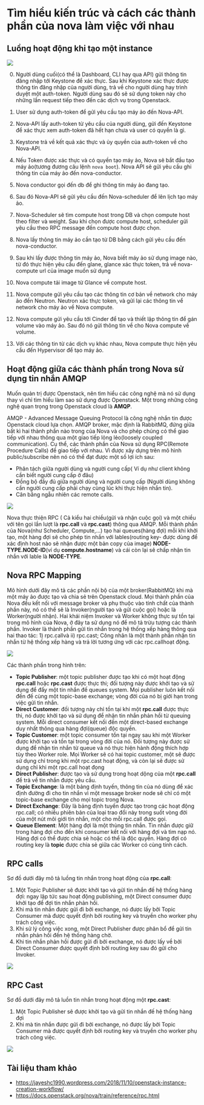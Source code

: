 # Tìm hiểu kiến trúc và cách các thành phần của nova làm việc với nhau


## Luồng hoạt động khi tạo một instance

![](https://i.imgur.com/cget6dZ.png)

0. Người dùng cuối(có thể là Dashboard, CLI hay qua API) gửi thông tin đăng nhập tới Keystone để xác thực.
Sau khi Keystone xác thực được thông tin đăng nhập của người dùng, trả về cho người dùng hay trình duyệt một auth-token. Người dùng sau đó sẽ sử dụng token này cho những lần request tiếp theo đến các dịch vụ trong Openstack.
1. User sử dụng auth-token để gửi yêu cầu tạo máy ảo đến Nova-API.
2. Nova-API lấy auth-token từ yêu cầu của người dùng, gửi đến Keystone để xác thực xem auth-token đã hết hạn chưa và user có quyền là gì.
3. Keystone trả về kết quả xác thực và ủy quyền của auth-token về cho Nova-API. 
4. Nếu Token được xác thực và có quyền tạo máy ảo, Nova sẽ bắt đầu tạo máy ảo(tương đương câu lệnh `nova boot`). Nova API sẽ gửi yêu cầu ghi thông tin của máy ảo đến nova-conductor.
5. Nova conductor gọi đến db để ghi thông tin máy ảo đang tạo.
6. Sau đó Nova-API sẽ gửi yêu cầu đến Nova-scheduler để lên lịch tạo máy ảo.
7. Nova-Scheduler sẽ tìm compute host trong DB và chọn compute host theo filter và weight. Sau khi chọn được compute host, scheduler gửi yêu cầu theo RPC message đến compute host được chọn.

8. Nova lấy thông tin máy ảo cần tạo từ DB bằng cách gửi yêu cầu đến nova-conductor.
9. Sau khi lấy được thông tin máy ảo, Nova biết máy ảo sử dụng image nào, từ đó thực hiện yêu cầu đến glane, glance xác thực token, trả về nova-compute url của image muốn sử dụng
10. Nova compute tải image từ Glance về compute host.
11. Nova compute gửi yêu cầu tạo các thông tin cơ bản về network cho máy ảo đến Neutron. Neutron xác thực token, và gửi lại các thông tin vể network cho máy ảo về Nova compute.
12. Nova compute gửi yêu cầu tới Cinder để tạo và thiết lập thông tin để gán volume vào máy ảo.  Sau đó nó gửi thông tin về cho Nova compute về volume.
13. Với các thông tin từ các dịch vụ khác nhau, Nova compute thực hiện yêu cầu đến Hypervisor để tạo máy ảo.


## Hoạt động giữa các thành phần trong Nova sử dụng tin nhắn AMQP

Muốn quản trị được Openstack, nên tìm hiểu các công nghệ mà nó sử dụng thay vì chỉ tìm hiểu làm sao sử dụng được Openstack. Một trong những công nghệ quan trọng trong Openstack cloud là **AMQP**.

AMQP - Advanced Message Queuing Protocol là công nghệ nhắn tin được Openstack cloud lựa chọn. AMQP broker, mặc định là RabbitMQ, đứng giữa bất kì hai thành phần nào trong của Nova và cho phép chúng có thể giao tiếp với nhau thông qua một giao tiếp lỏng lẻo(loosely coupled communication). Cụ thể, các thành phần của Nova sử dụng RPC(Remote Procedure Calls) để giao tiếp với nhau. Vì được xây dựng trên mô hình public/subscribe nên nó có thể đạt được một số lợi ích sau:
- Phân tách giữa người dùng và người cung cấp( Ví dụ như client không cần biết người cung cấp ở đâu)
- Đồng bộ đầy đủ giữa người dùng và người cung cấp (Người dùng không cần người cung cấp phải chạy cùng lúc khi thực hiện nhắn tin).
- Cân bằng ngẫu nhiên các remote calls.

![](https://i.imgur.com/AzxOd4d.png)

Nova thực thiện RPC ( Cả kiểu hai chiều(gửi và nhận cuộc gọi) và một chiều với tên gọi lần lượt là **rpc.call** và **rpc.cast**) thông qua AMQP. Mỗi thành phần của Nova(như Scheduler, Compute,...) tạo hai queues(hàng đợi) mỗi khi khởi tạo, một hàng đợi sẽ cho phép tin nhắn với lables(routing key- được dùng để xác định host nào sẽ nhận được một bản copy của image) **NODE-TYPE.NODE-ID**(ví dụ **compute.hostname**) và cái còn lại sẽ chấp nhận tin nhắn với lable là **NODE-TYPE**.

## Nova RPC Mapping
Mô hình dưới đây mô tả các phần nội bộ của một broker(RabbitMQ) khi mà một máy ảo được tạo và chia sẻ trên Openstack cloud. Mọi thành phần của Nova đều kết nối với message broker và phụ thuộc vào tính chất của thành phần này, nó có thể sẽ là Invoker(người tạo và gửi cuộc gọi) hoặc là Worker(người nhận). Hai khái niệm Invoker và Worker không thực sự tồn tại trong mô hình của Nova, ở đây ta sử dụng nó để mô tả trừu tượng các thành phần. Invoker là thành phần gửi tin nhắn trong hệ thống xếp hàng thông qua hai thao tác: 1) rpc.callvà ii) rpc.cast; Công nhân là một thành phần nhận tin nhắn từ hệ thống xếp hàng và trả lời tương ứng với các rpc.callhoạt động.

![](https://i.imgur.com/Agyg7sd.png)

Các thành phần trong hình trên:
- **Topic Publisher**: một topic publisher được tạo khi có một hoạt động **rpc.call** hoặc **rpc.cast** được thực thi; đối tượng này được khởi tạo và sử dụng để đẩy một tin nhắn đế queues system. Mọi publisher luôn kết nối đến đế cùng một topic-base exchange; vòng đời của nó bị giới hạn trong việc gửi tin nhắn.
- **Direct Customer**: đối tượng này chỉ tồn tại khi một **rpc.call** được thực thi, nó được khởi tạo và sử dụng để nhận tin nhắn phản hồi từ queuing system. Mỗi direct consumer kết nối đến một direct-based exchange duy nhất thông qua hàng đợi(queue) độc quyền.
- **Topic Customer**: một topic consumer tồn tại ngay sau khi một Worker được khởi tạo và tồn tại trong vòng đời của nó. Đối tượng này được sử dụng để nhận tin nhắn từ queue và nó thực hiện hành động thích hợp tùy theo Worker role. Mọi Worker sẽ có hai topic customer, một sẽ được sử dụng chỉ trong khi một rpc.cast hoạt động, và còn lại sẽ được sử dụng chỉ khi một rpc.call hoạt đọng
- **Direct Publisher**: được tạo và sử dụng trong hoạt dộng của một **rpc.call** để trả về tin nhắn được yêu cầu.
- **Topic Exchange**: là một bảng định tuyến, thông tin của nó dùng để xác định đường đi cho tin nhắn vì một message broker node sẽ chỉ có một topic-base exchange cho mọi topic trong Nova.
- **Direct Exchange**: Đây là bảng định tuyến được tạo trong các hoạt động rpc.call; có nhiều phiên bản của loại trao đổi này trong suốt vòng đời của một nút môi giới tin nhắn, một cho mỗi rpc.call được gọi.
- **Queue Element**: Một hàng đợi là một thùng tin nhắn. Tin nhắn được giữ trong hàng đợi cho đến khi consumer kết nối với hàng đợi và tìm nạp nó. Hàng đợi có thể được chia sẻ hoặc có thể là độc quyền. Hàng đợi có routing key là **topic** được chia sẻ giữa các Worker có cùng tính cách.

## RPC calls

Sơ đồ dưới đây mô tả luồng tin nhắn trong hoạt động của **rpc.call**:
1. Một Topic Publisher sẽ được khởi tạo và gửi tin nhắn đế hệ thống hàng đợi: ngay lập tức sau hoạt động publishing, một Direct consumer được khởi tạo để đợi tin nhắn phản hồi.
2. Khi mà tin nhắn được gửi đi bởi exchange, nó được lấy bởi Topic Consumer mà được quyết định bởi routing key và truyền cho worker phụ trách công việc.
3. Khi sử lý công việc xong, một Direct Publisher được phân bổ để gửi tin nhắn phản hồi đến hệ thống hàng chờ.
4. Khi tin nhắn phản hồi được gửi đi bởi exchange, nó được lấy về bởi Direct Consumer được quyết định bởi routing key sau đó gửi cho Invoker.

![](https://i.imgur.com/nNErnoJ.png)


## RPC Cast

Sơ đồ dưới đây mô tả luồn tin nhắn trong hoạt động một **rpc.cast**:
1. Một Topic Publisher sẽ được khởi tạo và gửi tin nhắn đế hệ thống hàng đợi
2. Khi mà tin nhắn được gửi đi bởi exchange, nó được lấy bởi Topic Consumer mà được quyết định bởi routing key và truyền cho worker phụ trách công việc.

![](https://i.imgur.com/z62VcG2.png)



## Tài liệu tham khảo
- https://jayeshc1990.wordpress.com/2018/11/10/openstack-instance-creation-workflow/
- https://docs.openstack.org/nova/train/reference/rpc.html